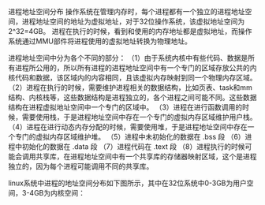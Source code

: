 进程地址空间分布
操作系统在管理内存时，每个进程都有一个独立的进程地址空间，进程地址空间的地址为虚拟地址，对于32位操作系统，该虚拟地址空间为2^32=4GB。 进程在执行的时候，看到和使用的内存地址都是虚拟地址，而操作系统通过MMU部件将进程使用的虚拟地址转换为物理地址。

进程地址空间中分为各个不同的部分：
（1）由于系统内核中有些代码、数据是所有进程所公用的，所以所有进程的进程地址空间中有一个专门的区域存放公共的内核代码和数据，该区域内的内容相同，且该虚拟内存映射到同一个物理内存区域。
（2）进程在执行的时候，需要维护进程相关的数据结构，比如页表、task和mm结构、内核栈等，这些数据结构是进程独立的，各个进程之间可能不同。这些数据结构在进程虚拟地址空间中一个专门的区域中。
（3）进程在进行函数调用的时候，需要使用栈，于是进程地址空间中存在一个专门的虚拟内存区域维护用户栈。
（4）进程在进行动态内存分配的时候，需要使用堆，于是进程地址空间中存在一个专门的虚拟内存区域维护堆。
（5）进程中未初始化的数据在 .bss 段
（6）进程中初始化的数据在 .data 段
（7）进程代码在 .text 段
（8）进程执行的时候可能会调用共享库，在进程地址空间中有一个共享库的存储器映射区域，这个是进程独立的，因为每个进程可能调用不同的共享库。

linux系统中进程的地址空间分布如下图所示，其中在32位系统中0-3GB为用户空间，3-4GB为内核空间：
